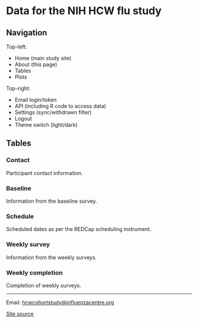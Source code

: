 # Data for the NIH HCW flu study

## Navigation

Top-left:

- Home (main study site)
- About (this page)
- Tables
- Plots

Top-right:

- Email login/token
- API (including R code to access data)
- Settings (sync/withdrawn filter)
- Logout
- Theme switch (light/dark)

## Tables

### Contact

Participant contact information.

### Baseline

Information from the baseline survey.

### Schedule

Scheduled dates as per the REDCap scheduling instrument.

### Weekly survey

Information from the weekly surveys.

### Weekly completion

Completion of weekly surveys.

---

Email: hcwcohortstudy@influenzacentre.org

[Site source](https://github.com/khvorov45/hcwstudyapp)
